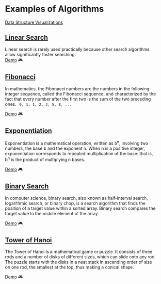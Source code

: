 # Examples of Algorithms

[Data Structure Visualizations](https://www.cs.usfca.edu/~galles/visualization/Algorithms.html)

## [Linear Search](./linear_search.py)

Linear search is rarely used practically because other search algorithms allow significantly faster searching.  
[Demo](https://repl.it/@OleksiiPolovyi/Linear-Search) :video_game:

## [Fibonacci](./fibonacci.py)  
In mathematics, the Fibonacci numbers are the numbers in the following integer sequence, called the Fibonacci sequence, and characterized by the fact that every number after the first two is the sum of the two preceding ones.
` 0, 1, 1, 2, 3, 5, 8, ...`  

[Demo](https://repl.it/@OleksiiPolovyi/Fibonacci) :video_game:

## [Exponentiation](./power.py)  
Exponentiation is a mathematical operation, written as b<sup>n</sup>, involving two numbers, the base b and the exponent n. When n is a positive integer, exponentiation corresponds to repeated multiplication of the base: that is, b<sup>n</sup> is the product of multiplying n bases.

[Demo](https://repl.it/@OleksiiPolovyi/Exponentiation-by-squaring) :video_game:


## [Binary Search](./binary.py)
In computer science, binary search, also known as half-interval search, logarithmic search, or binary chop, is a search algorithm that finds the position of a target value within a sorted array. Binary search compares the target value to the middle element of the array.

[Demo](https://repl.it/@OleksiiPolovyi/Binary-search) :video_game:


## [Tower of Hanoi](./hanoi.py)
The Tower of Hanoi is a mathematical game or puzzle. It consists of three rods and a number of disks of different sizes, which can slide onto any rod. The puzzle starts with the disks in a neat stack in ascending order of size on one rod, the smallest at the top, thus making a conical shape.

[Demo](https://repl.it/@OleksiiPolovyi/Hanoi) :video_game:
